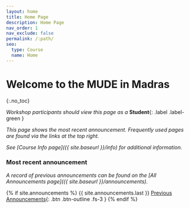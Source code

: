 ```yaml
---
layout: home
title: Home Page
description: Home Page
nav_order: 1
nav_exclude: false
permalink: /:path/
seo:
  type: Course
  name: Home
---
```


# Welcome to the MUDE in Madras
{:.no_toc}

_Workshop participants should view this page as a_ **Student**{: .label .label-green }

*This page shows the most recent announcement. Frequently used pages are found via the links at the top right.*

*See [Course Info page]({{ site.baseurl }}/info) for additional information.*

### Most recent announcement

*A record of previous announcements can be found on the [All Announcements page]({{ site.baseurl }}/announcements).*

{% if site.announcements %}
{{ site.announcements.last }}
[Previous Announcements](announcements){: .btn .btn-outline .fs-3 }
{% endif %}

